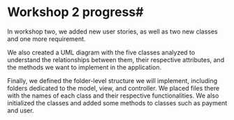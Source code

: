 # Workshop 2 progress#
<p>
In workshop two, we added new user stories, as well as two new classes and one more requirement.
</p>
<p>
We also created a UML diagram with the five classes analyzed to understand the relationships between them, their respective attributes, and the methods we want to implement in the application.
</p>
<p>
Finally, we defined the folder-level structure we will implement, including folders dedicated to the model, view, and controller. We placed files there with the names of each class and their respective functionalities. We also initialized the classes and added some methods to classes such as payment and user.
</p>
